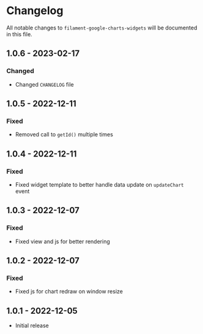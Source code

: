 # Changelog

All notable changes to `filament-google-charts-widgets` will be documented in this file.

## 1.0.6 - 2023-02-17

### Changed

-   Changed `CHANGELOG` file

## 1.0.5 - 2022-12-11

### Fixed

-   Removed call to `getId()` multiple times

## 1.0.4 - 2022-12-11

### Fixed

-   Fixed widget template to better handle data update on `updateChart` event

## 1.0.3 - 2022-12-07

### Fixed

-   Fixed view and js for better rendering

## 1.0.2 - 2022-12-07

### Fixed

-   Fixed js for chart redraw on window resize

## 1.0.1 - 2022-12-05

-   Initial release
